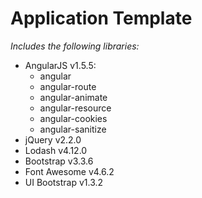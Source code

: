 # Application Template
_Includes the following libraries:_

* AngularJS v1.5.5:
  - angular
  - angular-route
  - angular-animate
  - angular-resource
  - angular-cookies
  - angular-sanitize
* jQuery v2.2.0
* Lodash v4.12.0
* Bootstrap v3.3.6
* Font Awesome v4.6.2
* UI Bootstrap v1.3.2
